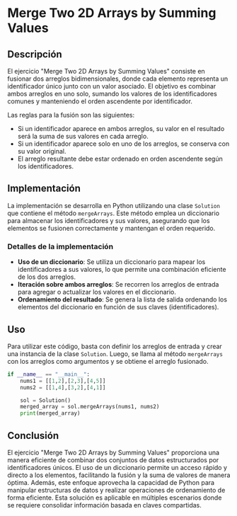# Merge Two 2D Arrays by Summing Values

## Descripción

El ejercicio "Merge Two 2D Arrays by Summing Values" consiste en fusionar dos arreglos bidimensionales, donde cada elemento representa un identificador único junto con un valor asociado. El objetivo es combinar ambos arreglos en uno solo, sumando los valores de los identificadores comunes y manteniendo el orden ascendente por identificador.

Las reglas para la fusión son las siguientes:

- Si un identificador aparece en ambos arreglos, su valor en el resultado será la suma de sus valores en cada arreglo.
- Si un identificador aparece solo en uno de los arreglos, se conserva con su valor original.
- El arreglo resultante debe estar ordenado en orden ascendente según los identificadores.

## Implementación

La implementación se desarrolla en Python utilizando una clase `Solution` que contiene el método `mergeArrays`. Este método emplea un diccionario para almacenar los identificadores y sus valores, asegurando que los elementos se fusionen correctamente y mantengan el orden requerido.

### Detalles de la implementación

- **Uso de un diccionario**: Se utiliza un diccionario para mapear los identificadores a sus valores, lo que permite una combinación eficiente de los dos arreglos.
- **Iteración sobre ambos arreglos**: Se recorren los arreglos de entrada para agregar o actualizar los valores en el diccionario.
- **Ordenamiento del resultado**: Se genera la lista de salida ordenando los elementos del diccionario en función de sus claves (identificadores).

## Uso

Para utilizar este código, basta con definir los arreglos de entrada y crear una instancia de la clase `Solution`. Luego, se llama al método `mergeArrays` con los arreglos como argumentos y se obtiene el arreglo fusionado.

```python
if __name__ == "__main__":
    nums1 = [[1,2],[2,3],[4,5]]
    nums2 = [[1,4],[3,2],[4,1]]

    sol = Solution()
    merged_array = sol.mergeArrays(nums1, nums2)
    print(merged_array)
```

## Conclusión

El ejercicio "Merge Two 2D Arrays by Summing Values" proporciona una manera eficiente de combinar dos conjuntos de datos estructurados por identificadores únicos. El uso de un diccionario permite un acceso rápido y directo a los elementos, facilitando la fusión y la suma de valores de manera óptima. Además, este enfoque aprovecha la capacidad de Python para manipular estructuras de datos y realizar operaciones de ordenamiento de forma eficiente. Esta solución es aplicable en múltiples escenarios donde se requiere consolidar información basada en claves compartidas.
